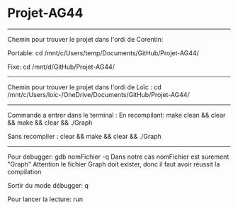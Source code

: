 # Projet-AG44
********************************

Chemin pour trouver le projet dans l'ordi de Corentin:

Portable:
cd /mnt/c/Users/temp/Documents/GitHub/Projet-AG44/

Fixe:
cd /mnt/d/GitHub/Projet-AG44/

********************************

Chemin pour trouver le projet dans l'ordi de Loïc :
cd /mnt/c/Users/loic-/OneDrive/Documents/GitHub/Projet-AG44/

********************************

Commande a entrer dans le terminal :
En recompilant:
	make clean && clear && make && clear && ./Graph
	
Sans recompiler :
	clear && make && clear && ./Graph

********************************

Pour debugger:
	gdb nomFichier -q
Dans notre cas nomFichier est surement "Graph"
Attention le fichier Graph doit exister, donc il faut avoir réussit la compilation

Sortir du mode débugger:
	q

Pour lancer la lecture:
	run

